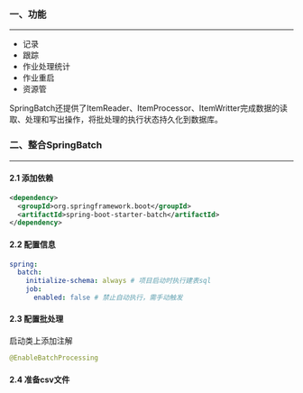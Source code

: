 ### 一、功能

---

- 记录
- 跟踪
- 作业处理统计
- 作业重启
- 资源管

SpringBatch还提供了ItemReader、ItemProcessor、ItemWritter完成数据的读取、处理和写出操作，将批处理的执行状态持久化到数据库。



### 二、整合SpringBatch

---

#### 2.1 添加依赖

```xml
<dependency>
  <groupId>org.springframework.boot</groupId>
  <artifactId>spring-boot-starter-batch</artifactId>
</dependency>
```

#### 2.2 配置信息

```yaml
spring:
  batch:
    initialize-schema: always # 项目启动时执行建表sql
    job:
      enabled: false # 禁止自动执行，需手动触发
```

#### 2.3 配置批处理

启动类上添加注解

```java
@EnableBatchProcessing
```

#### 2.4 准备csv文件











































































